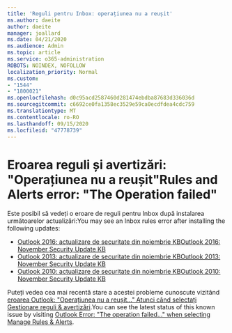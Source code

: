 ```yaml
---
title: 'Reguli pentru Inbox: operațiunea nu a reușit'
ms.author: daeite
author: daeite
manager: joallard
ms.date: 04/21/2020
ms.audience: Admin
ms.topic: article
ms.service: o365-administration
ROBOTS: NOINDEX, NOFOLLOW
localization_priority: Normal
ms.custom:
- "1544"
- "1800021"
ms.openlocfilehash: d0c95acd2587460d281474ebdba87683d336036d
ms.sourcegitcommit: c6692ce0fa1358ec3529e59ca0ecdfdea4cdc759
ms.translationtype: MT
ms.contentlocale: ro-RO
ms.lasthandoff: 09/15/2020
ms.locfileid: "47778739"
---
```

# <a name="rules-and-alerts-error-the-operation-failed"></a><span data-ttu-id="2a3a2-102">Eroarea reguli și avertizări: "Operațiunea nu a reușit"</span><span class="sxs-lookup"><span data-stu-id="2a3a2-102">Rules and Alerts error: "The Operation failed"</span></span>

<span data-ttu-id="2a3a2-103">Este posibil să vedeți o eroare de reguli pentru Inbox după instalarea următoarelor actualizări:</span><span class="sxs-lookup"><span data-stu-id="2a3a2-103">You may see an Inbox rules error after installing the following updates:</span></span>

- [<span data-ttu-id="2a3a2-104">Outlook 2016: actualizare de securitate din noiembrie KB</span><span class="sxs-lookup"><span data-stu-id="2a3a2-104">Outlook 2016: November Security Update KB</span></span>](https://support.microsoft.com/help/4461506)
- [<span data-ttu-id="2a3a2-105">Outlook 2013: actualizare de securitate din noiembrie KB</span><span class="sxs-lookup"><span data-stu-id="2a3a2-105">Outlook 2013: November Security Update KB</span></span>](https://support.microsoft.com/help/4461486)
- [<span data-ttu-id="2a3a2-106">Outlook 2010: actualizare de securitate din noiembrie KB</span><span class="sxs-lookup"><span data-stu-id="2a3a2-106">Outlook 2010: November Security Update KB</span></span>](https://support.microsoft.com/help/4461585)

<span data-ttu-id="2a3a2-107">Puteți vedea cea mai recentă stare a acestei probleme cunoscute vizitând [eroarea Outlook: "Operațiunea nu a reușit..." Atunci când selectați Gestionare reguli & avertizări](https://support.office.com/article/Outlook-Error-The-operation-failed-when-selecting-Manage-Rules-Alerts-64b6ff77-98c2-4564-9cbf-25bd8e17fb8b%20).</span><span class="sxs-lookup"><span data-stu-id="2a3a2-107">You can see the latest status of this known issue by visiting [Outlook Error: "The operation failed..." when selecting Manage Rules & Alerts](https://support.office.com/article/Outlook-Error-The-operation-failed-when-selecting-Manage-Rules-Alerts-64b6ff77-98c2-4564-9cbf-25bd8e17fb8b%20).</span></span>